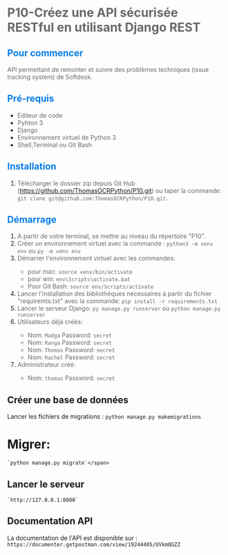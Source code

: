 # <span style="color:#696969">P10-Créez une API sécurisée RESTful en utilisant Django REST</span>

## <span style="color:#007ee6"> Pour commencer </span>

<span style="color:#696969">API permettant de remonter et suivre des problèmes techniques (issue tracking system) de Softdesk.</span>

## <span style="color:#007ee6"> Pré-requis </span>

* <span style="color:#696969">Editeur de code
* <span style="color:#696969">Pyhton 3
* <span style="color:#696969">Django
* <span style="color:#696969">Environnement virtuel de Python 3
* <span style="color:#696969">Shell,Terminal ou Git Bash

## <span style="color:#007ee6"> Installation </span>

1. <span style="color:#696969">Télécharger le dossier zip depuis Git Hub (<https://github.com/ThomasOCRPython/P10.git>) ou taper la commande: `git clone git@github.com:ThomasOCRPython/P10.git`.</span>

## <span style="color:#007ee6"> Démarrage </span>

1. <span style="color:#696969">A partir de votre terminal, se mettre au niveau du répertoire "P10".</span>
1. <span style="color:#696969">Créer un environnement virtuel avec la commande :
   `python3 -m venv env` ou `py -m venv env`</span>
1. <span style="color:#696969">Démarrer l'environnement virtuel avec les commandes:
   * pour mac: `source venv/bin/activate`
   * pour win: `env\Scripts\activate.bat`
   * Pour Git Bash: `source env/Scripts/activate`</span>
1. <span style="color:#696969">Lancer l'installation des bibliothèques nécessaires à partir du fichier "requiremts.txt" avec la commande: `pip install -r requirements.txt`</span>
1. <span style="color:#696969">Lancer le serveur Django:
`py manage.py runserver` ou `python manage.py runserver`</span> 
1. <span style="color:#696969">Utilisateurs déjà créés:
   * Nom: `Madga` Password: `secret`
   * Nom: `Ranga` Password: `secret`
   * Nom: `Thomas` Password: `secret`
   * Nom: `Rachel` Password: `secret`</span> 
1. <span style="color:#696969">Administrateur créé:
   * Nom: `thomas` Password: `secret`
   </span> 

## Créer une base de données

<span> Lancer les fichiers de migrations :
    `python manage.py makemigrations`</span>

# <span>Migrer:
    `python manage.py migrate`</span>


## Lancer le serveur
    `http://127.0.0.1:8000`

## Documentation API
<span>La documentation de l'API est disponible sur :
    `https://documenter.getpostman.com/view/19244405/UVkmQGZZ`</span>

